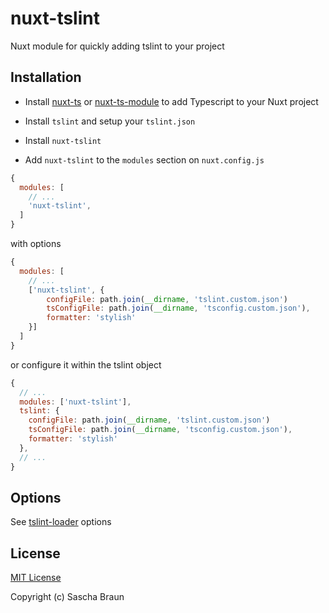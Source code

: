 # nuxt-tslint

Nuxt module for quickly adding tslint to your project

## Installation

- Install [nuxt-ts](https://github.com/hmsk/nuxt-ts) or [nuxt-ts-module](https://github.com/chanlito/nuxt-ts-module) to add Typescript to your Nuxt project

- Install `tslint` and setup your `tslint.json`

- Install `nuxt-tslint`

- Add `nuxt-tslint` to the `modules` section on `nuxt.config.js`

```js
{
  modules: [
    // ...
    'nuxt-tslint',
  ]
}
```

with options

```js
{
  modules: [
    // ...
    ['nuxt-tslint', {
        configFile: path.join(__dirname, 'tslint.custom.json')
        tsConfigFile: path.join(__dirname, 'tsconfig.custom.json'),
        formatter: 'stylish'
    }]
  ]
}
```

or configure it within the tslint object

```js
{
  // ...
  modules: ['nuxt-tslint'],
  tslint: {
    configFile: path.join(__dirname, 'tslint.custom.json')
    tsConfigFile: path.join(__dirname, 'tsconfig.custom.json'),
    formatter: 'stylish'
  },
  // ...
}
```

## Options

See [tslint-loader](https://github.com/wbuchwalter/tslint-loader) options

## License

[MIT License](./LICENSE)

Copyright (c) Sascha Braun
